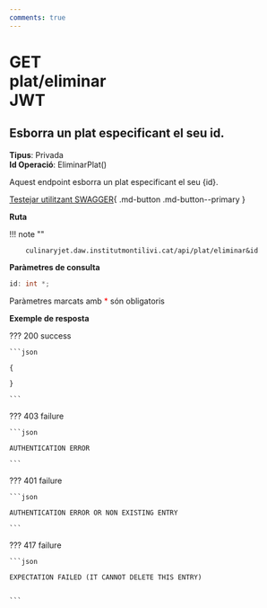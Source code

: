 ```yaml
---
comments: true
---
```


# <div class="inline-flex"><div class="badge get">GET</div> plat/eliminar <div class="badge" title="Requereix JWT">JWT</div></div>

## Esborra un plat especificant el seu id.

**Tipus**: Privada
<br>
**Id Operació**: EliminarPlat()

Aquest endpoint esborra un plat especificant el seu {id}.

[Testejar utilitzant SWAGGER](../../playground.md){ .md-button .md-button--primary }

**Ruta**

!!! note ""

        culinaryjet.daw.institutmontilivi.cat/api/plat/eliminar&id

**Paràmetres de consulta**

```c#
id: int *;
```

Paràmetres marcats amb <span style="color: red">\*</span> són obligatoris

**Exemple de resposta**

??? 200 success

    ```json

    {

    }

    ```

??? 403 failure

    ```json

    AUTHENTICATION ERROR

    ```

??? 401 failure

    ```json

    AUTHENTICATION ERROR OR NON EXISTING ENTRY

    ```

??? 417 failure

    ```json

    EXPECTATION FAILED (IT CANNOT DELETE THIS ENTRY)


    ```
